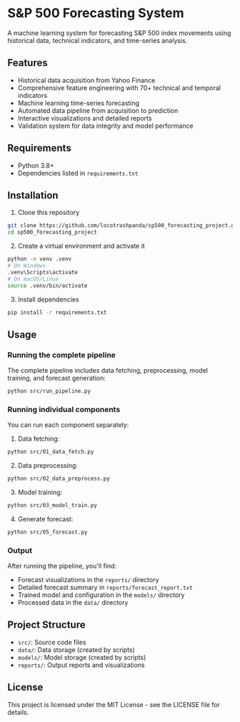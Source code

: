 # S&P 500 Forecasting System

A machine learning system for forecasting S&P 500 index movements using historical data, technical indicators, and time-series analysis.

## Features

- Historical data acquisition from Yahoo Finance
- Comprehensive feature engineering with 70+ technical and temporal indicators
- Machine learning time-series forecasting
- Automated data pipeline from acquisition to prediction
- Interactive visualizations and detailed reports
- Validation system for data integrity and model performance

## Requirements

- Python 3.8+
- Dependencies listed in `requirements.txt`

## Installation

1. Clone this repository
```bash
git clone https://github.com/locotrashpanda/sp500_forecasting_project.git
cd sp500_forecasting_project
```

2. Create a virtual environment and activate it
```bash
python -m venv .venv
# On Windows
.venv\Scripts\activate
# On macOS/Linux
source .venv/bin/activate
```

3. Install dependencies
```bash
pip install -r requirements.txt
```

## Usage

### Running the complete pipeline

The complete pipeline includes data fetching, preprocessing, model training, and forecast generation:

```bash
python src/run_pipeline.py
```

### Running individual components

You can run each component separately:

1. Data fetching:
```bash
python src/01_data_fetch.py
```

2. Data preprocessing:
```bash
python src/02_data_preprocess.py
```

3. Model training:
```bash
python src/03_model_train.py
```

4. Generate forecast:
```bash
python src/05_forecast.py
```

### Output

After running the pipeline, you'll find:
- Forecast visualizations in the `reports/` directory
- Detailed forecast summary in `reports/forecast_report.txt`
- Trained model and configuration in the `models/` directory
- Processed data in the `data/` directory

## Project Structure

- `src/`: Source code files
- `data/`: Data storage (created by scripts)
- `models/`: Model storage (created by scripts)
- `reports/`: Output reports and visualizations

## License

This project is licensed under the MIT License - see the LICENSE file for details.
